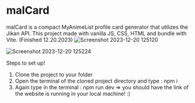 # malCard
malCard is a compact MyAnimeList profile card generator that utilizes the Jikan API. This project made with vanilla JS, CSS, HTML and bundle with Vite.
(Finished 12.20.2023)
![Screenshot 2023-12-20 125120](https://github.com/thaph03/malCard/assets/107070673/e9638673-7fa5-47bb-962d-174bdae41bb7)

![Screenshot 2023-12-20 125224](https://github.com/thaph03/malCard/assets/107070673/c9708d4d-5439-4af0-8f88-6f33088de362)

Steps to set up!

1. Clone the project to your folder
2. Open the terminal of the cloned project directory and type : npm i
3. Again type in the terminal : npm run dev => you should have the link of the website is running in your local machine! :)

